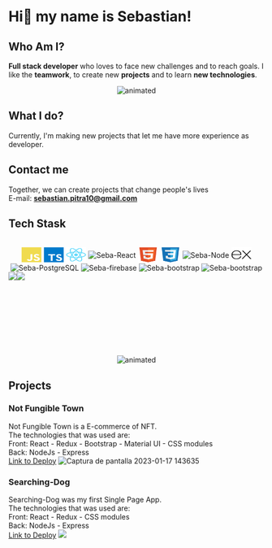 # Hi👋 my name is Sebastian!
## Who Am I?
**Full stack developer** who loves to face new challenges and to reach goals. I like the **teamwork**, to create new **projects** and to learn **new technologies**.

<p align="center">
  <img src="https://user-images.githubusercontent.com/98099690/184732411-ab82597f-bec0-4077-a354-9b7c1ca37ce8.GIF" alt="animated" height="400" width="500"/>
</p>

## What I do?
Currently, I'm making new projects that let me have more experience as developer. 

## Contact me
   Together, we can create projects that change people's lives<br>
   E-mail: **sebastian.pitra10@gmail.com**

## Tech Stask
<div style="display: inline_block" align="center"><br>
  <img align="center" alt="Seba-Js" height="30" width="40" src="https://raw.githubusercontent.com/devicons/devicon/master/icons/javascript/javascript-plain.svg">
  <img align="center" alt="Seba-Ts" height="30" width="40" src="https://raw.githubusercontent.com/devicons/devicon/master/icons/typescript/typescript-plain.svg">
  <img align="center" alt="Seba-React" height="30" width="40" src="https://raw.githubusercontent.com/devicons/devicon/master/icons/react/react-original.svg">
  <img align="center" alt="Seba-React" height="30" width="40" src="https://cdn.jsdelivr.net/gh/devicons/devicon/icons/redux/redux-original.svg" />
  <img align="center" alt="Seba-HTML" height="30" width="40" src="https://raw.githubusercontent.com/devicons/devicon/master/icons/html5/html5-original.svg">
  <img align="center" alt="Seba-CSS" height="30" width="40" src="https://raw.githubusercontent.com/devicons/devicon/master/icons/css3/css3-original.svg">
  <img align="center" alt="Seba-Node" height="70" width="80" src="https://cdn.jsdelivr.net/gh/devicons/devicon/icons/nodejs/nodejs-original-wordmark.svg" />
  <img align="center" alt="Seba-Express" height="30" width="40" src="https://raw.githubusercontent.com/devicons/devicon/master/icons/express/express-original.svg">
  <img align="center" alt="Seba-PostgreSQL" height="40" width="50" src="https://cdn.jsdelivr.net/gh/devicons/devicon/icons/postgresql/postgresql-original-wordmark.svg" />
  <img align="center" alt="Seba-firebase" height="40" width="50" src="https://cdn.jsdelivr.net/gh/devicons/devicon/icons/firebase/firebase-plain-wordmark.svg" />
  <img align="center" alt="Seba-bootstrap" height="40" width="50" src="https://cdn.jsdelivr.net/gh/devicons/devicon/icons/bootstrap/bootstrap-original.svg" />
  <img align="center" alt="Seba-bootstrap" height="40" width="50" src="https://cdn.jsdelivr.net/gh/devicons/devicon/icons/git/git-plain-wordmark.svg" />
</div>


<div style="display: flex" align="center">
  <img height="150em" src="https://github-readme-stats.vercel.app/api?username=seba-pitra&show_icons=true&theme=dark&include_all_commits=true&count_private=true" />
  <img height="150em" src="https://github-readme-stats.vercel.app/api/top-langs/?username=seba-pitra&layout=compact&langs_count=7&theme=dark" />
</div>
 
  
 <p align="center">
  <img src="https://github.com/seba-pitra/seba-pitra/blob/output/github-contribution-grid-snake.svg" alt="animated" />
</p>
  
## Projects
### Not Fungible Town

  Not Fungible Town is a E-commerce of NFT.  <br>
  The technologies that was used are: <br>
  Front: React - Redux - Bootstrap - Material UI - CSS modules  <br>
  Back: NodeJs - Express <br>
  <a href="https://e-commerce-nft.vercel.app/">Link to Deploy</a>
  <img  alt="Captura de pantalla 2023-01-17 143635" src="https://user-images.githubusercontent.com/98099690/212971620-243868cb-1724-431f-8789-d9f9a65d1712.png">
 
  
### Searching-Dog

  Searching-Dog was my first Single Page App. <br>
  The technologies that was used are: <br>
  Front: React - Redux - CSS modules  <br>
  Back: NodeJs - Express <br>
  <a href="https://pi-dogs-two-olive.vercel.app/">Link to Deploy</a>
  <img src="https://user-images.githubusercontent.com/98099690/212972698-6feb1582-2601-4eec-920d-3971cd1354f1.png">

 
    
  ###
